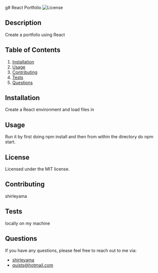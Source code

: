 g# React Portfolio
![License](https://img.shields.io/badge/license-MIT-blue.svg)
## Description	   
Create a portfolio using React
	  
## Table of Contents
	  
1. [Installation](#installation)
2. [Usage](#usage)
3. [Contributing](#contributing)
4. [Tests](#tests)
5. [Questions](#questions)

	  
## Installation	  
Create a React environment and load files in
	  
## Usage	  
Run it by first doing npm install and then from within the directory do npm start.

## License
Licensed under the MIT license.
	  
## Contributing
shirleyama
	  
## Tests
locally on my machine
	  
## Questions
If you have any questions, please feel free to reach out to me via:
	
- [shirleyama](https://github.com/shirleyama)
- [quists@hotmail.com](mailto:quists@hotmail.com)

